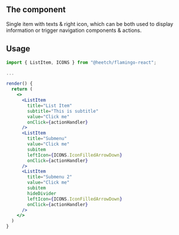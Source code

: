 ## The component

Single item with texts & right icon, which can be both used to display information or trigger navigation components & actions.

## Usage

```jsx
import { ListItem, ICONS } from "@heetch/flamingo-react";

...

render() {
  return (
    <>
      <ListItem
        title="List Item"
        subtitle="This is subtitle"
        value="Click me"
        onClick={actionHandler}
      />
      <ListItem
        title="Submenu"
        value="Click me"
        subitem
        leftIcon={ICONS.IconFilledArrowDown}
        onClick={actionHandler}
      />
      <ListItem
        title="Submenu 2"
        value="Click me"
        subitem
        hideDivider
        leftIcon={ICONS.IconFilledArrowDown}
        onClick={actionHandler}
      />
    </>
  )
}
```
